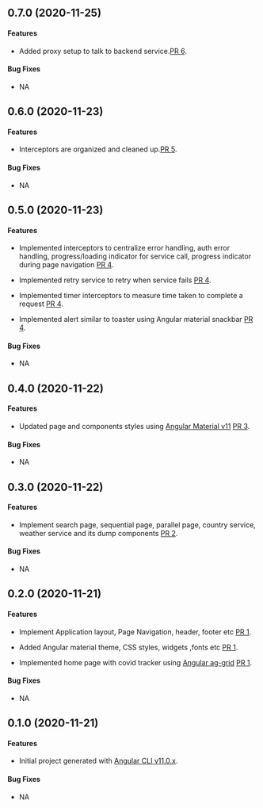 ## 0.7.0 (2020-11-25)

#### Features

* Added proxy setup to talk to backend service.[PR 6](https://github.com/kumaran-is/ngx-interceptors-demo/pull/6).
#### Bug Fixes

* NA

## 0.6.0 (2020-11-23)

#### Features

* Interceptors are organized and cleaned up.[PR 5](https://github.com/kumaran-is/ngx-interceptors-demo/pull/5).
#### Bug Fixes

* NA

## 0.5.0 (2020-11-23)

#### Features

* Implemented interceptors to centralize error handling, auth error handling, progress/loading indicator for service call, progress indicator during page navigation [PR 4](https://github.com/kumaran-is/ngx-interceptors-demo/pull/4).

* Implemented retry service to retry when service fails [PR 4](https://github.com/kumaran-is/ngx-interceptors-demo/pull/4).

* Implemented timer interceptors to measure time taken to complete a request [PR 4](https://github.com/kumaran-is/ngx-interceptors-demo/pull/4).

* Implemented alert similar to toaster using Angular material snackbar [PR 4](https://github.com/kumaran-is/ngx-interceptors-demo/pull/4).

#### Bug Fixes

* NA

## 0.4.0 (2020-11-22)

#### Features

* Updated page and components styles using [Angular Material v11](https://material.angular.io/) [PR 3](https://github.com/kumaran-is/ngx-interceptors-demo/pull/3).

#### Bug Fixes

* NA

## 0.3.0 (2020-11-22)

#### Features

* Implement search page, sequential page, parallel page, country service, weather service and its dump components [PR 2](https://github.com/kumaran-is/ngx-interceptors-demo/pull/2).

#### Bug Fixes

* NA

## 0.2.0 (2020-11-21)

#### Features

* Implement Application layout, Page Navigation, header, footer etc [PR 1](https://github.com/kumaran-is/ngx-interceptors-demo/pull/1).

* Added Angular material theme, CSS styles, widgets ,fonts etc [PR 1](https://github.com/kumaran-is/ngx-interceptors-demo/pull/1).

* Implemented home page with covid tracker using [Angular ag-grid](https://www.ag-grid.com/angular-grid/) [PR 1](https://github.com/kumaran-is/ngx-interceptors-demo/pull/1).

#### Bug Fixes

* NA

## 0.1.0 (2020-11-21)

#### Features

* Initial project generated with [Angular CLI v11.0.x](https://cli.angular.io/).

#### Bug Fixes

* NA
